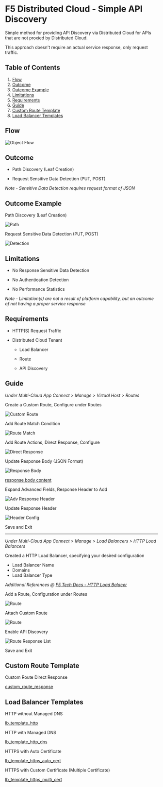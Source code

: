 # F5 Distributed Cloud - Simple API Discovery

Simple method for providing API Discovery via Distributed Cloud for APIs that are not proxied by Distributed Cloud.

This approach doesn't require an actual service response, only request traffic.

## Table of Contents
1. [Flow](#flow)
2. [Outcome](#outcome)
3. [Outcome Example](#outcome-example)
4. [Limitations](#limitations)
5. [Requirements](#requirements)
6. [Guide](#guide)
7. [Custom Route Template](#custom-route-template)
8. [Load Balancer Templates](#load-balancer-templates) 

## Flow

![Object Flow](https://github.com/stockerts/f5xc-app-discovery/blob/main/static/object_flow.jpg)

## Outcome

- Path Discovery (Leaf Creation)

- Request Sensitive Data Detection (PUT, POST)

_Note - Sensitive Data Detection requires request format of JSON_

## Outcome Example

Path Discovery (Leaf Creation)

![Path](static/leaf.jpg)

Request Sensitive Data Detection (PUT, POST)

![Detection](static/discovery.jpg)

## Limitations

- No Response Sensitive Data Detection

- No Authentication Detection

- No Performance Statistics

_Note - Limitation(s) are not a result of platform capability, but an outcome of not having a proper service response_

## Requirements

- HTTP(S) Request Traffic

- Distributed Cloud Tenant

  -	Load Balancer

  -	Route

  -	API Discovery

## Guide

_Under Multi-Cloud App Connect > Manage > Virtual Host > Routes_

Create a Custom Route, Configure under Routes

![Custom Route](static/custom_route_name.jpg)

Add Route Match Condition

![Route Match](static/custom_route_match.jpg)

Add Route Actions, Direct Response, Configure

![Direct Response](static/custom_route_direct_config.jpg)

Update Response Body (JSON Format)

![Response Body](static/response_body.jpg)

[response body content](response_body.json)

Expand Advanced Fields, Response Header to Add

![Adv Response Header](static/custom_route_adv_add_header.jpg)

Update Response Header

![Header Config](static/custom_route_header_content.jpg)

Save and Exit

-------------------------------------------------------------------

_Under Multi-Cloud App Connect > Manage > Load Balancers > HTTP Load Balancers_

Created a HTTP Load Balancer, specifying your desired configuration
-	Load Balancer Name
-	Domains
-	Load Balancer Type

_Additional References @ [F5 Tech Docs - HTTP Load Balacer](https://docs.cloud.f5.com/docs/how-to/app-networking/http-load-balancer)_

Add a Route, Configuration under Routes

![Route](static/route.jpg)

Attach Custom Route

![Route](static/attach_custom_route.jpg)

Enable API Discovery

![Route Response List](static/discovery_enabled.jpg)

Save and Exit

## Custom Route Template

Custom Route Direct Response

[custom_route_response](custom_route_response.json)

## Load Balancer Templates

HTTP without Managed DNS

[lb_template_http](lb_template_http.json)

HTTP with Managed DNS

[lb_template_http_dns](lb_template_http_dns.json)

HTTPS with Auto Certificate

[lb_template_https_auto_cert](lb_template_https_auto_cert.json)

HTTPS with Custom Certificate (Multiple Certificate)

[lb_template_https_multi_cert](lb_template_https_multi_cert.json)